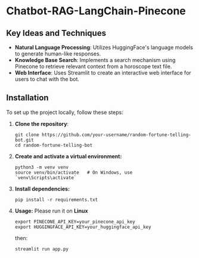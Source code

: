 ﻿# Chatbot-RAG-LangChain-Pinecone

## Key Ideas and Techniques

- **Natural Language Processing**: Utilizes HuggingFace's language models to generate human-like responses.
- **Knowledge Base Search**: Implements a search mechanism using Pinecone to retrieve relevant context from a horoscope text file.
- **Web Interface**: Uses Streamlit to create an interactive web interface for users to chat with the bot.

## Installation

To set up the project locally, follow these steps:

1. **Clone the repository**:
   ```
   git clone https://github.com/your-username/random-fortune-telling-bot.git
   cd random-fortune-telling-bot
   ```

2. **Create and activate a virtual environment:**
   ```
   python3 -m venv venv
   source venv/bin/activate   # On Windows, use `venv\Scripts\activate`
   ```

3. **Install dependencies:**
   ```
   pip install -r requirements.txt
   ```

4. **Usage:** Please run it on **Linux**
   ```
   export PINECONE_API_KEY=your_pinecone_api_key
   export HUGGINGFACE_API_KEY=your_huggingface_api_key
   ```
   then:
   ```
   streamlit run app.py
   ```
